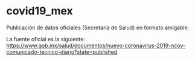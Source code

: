 # covid19_mex
Publicación de datos oficiales (Secretaría de Salud) en formato amigable.

La fuente oficial es la siguiente: https://www.gob.mx/salud/documentos/nuevo-coronavirus-2019-ncov-comunicado-tecnico-diario?state=published
